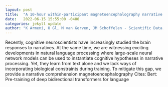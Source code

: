 ```yaml
---
layout: post
title:  "A 10-hour within-participant magnetoencephalography narrative dataset to test models of language comprehension"
date:   2022-06-15 15:55:00 -0400
categories: jekyll update
author: "K Armeni, U Gl, M van Gerven, JM Schoffelen - Scientific Data, 2022"
---
```

Recently, cognitive neuroscientists have increasingly studied the brain responses to narratives. At the same time, we are witnessing exciting developments in natural language processing where large-scale neural network models can be used to instantiate cognitive hypotheses in narrative processing. Yet, they learn from text alone and we lack ways of incorporating biological constraints during training. To mitigate this gap, we provide a narrative comprehension magnetoencephalography 
Cites: Bert: Pre-training of deep bidirectional transformers for language